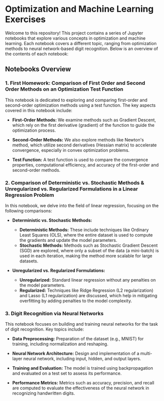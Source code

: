 # Optimization and Machine Learning Exercises

Welcome to this repository! This project contains a series of Jupyter notebooks that explore various concepts in optimization and machine learning. Each notebook covers a different topic, ranging from optimization methods to neural network-based digit recognition. Below is an overview of the contents of each notebook:

## Notebooks Overview

### 1. **First Homework: Comparison of First Order and Second Order Methods on an Optimization Test Function**

This notebook is dedicated to exploring and comparing first-order and second-order optimization methods using a test function. The key aspects covered in this notebook include:

- **First-Order Methods:** We examine methods such as Gradient Descent, which rely on the first derivative (gradient) of the function to guide the optimization process.
  
- **Second-Order Methods:** We also explore methods like Newton's method, which utilize second derivatives (Hessian matrix) to accelerate convergence, especially in convex optimization problems.

- **Test Function:** A test function is used to compare the convergence properties, computational efficiency, and accuracy of the first-order and second-order methods.


### 2. **Comparison of Deterministic vs. Stochastic Methods & Unregularized vs. Regularized Formulations in a Linear Regression Problem**

In this notebook, we delve into the field of linear regression, focusing on the following comparisons:

- **Deterministic vs. Stochastic Methods:**
  - **Deterministic Methods:** These include techniques like Ordinary Least Squares (OLS), where the entire dataset is used to compute the gradients and update the model parameters.
  - **Stochastic Methods:** Methods such as Stochastic Gradient Descent (SGD) are explored, where only a subset of the data (a mini-batch) is used in each iteration, making the method more scalable for large datasets.

- **Unregularized vs. Regularized Formulations:**
  - **Unregularized:** Standard linear regression without any penalties on the model parameters.
  - **Regularized:** Techniques like Ridge Regression (L2 regularization) and Lasso (L1 regularization) are discussed, which help in mitigating overfitting by adding penalties to the model complexity.


### 3. **Digit Recognition via Neural Networks**

This notebook focuses on building and training neural networks for the task of digit recognition. Key topics include:

- **Data Preprocessing:** Preparation of the dataset (e.g., MNIST) for training, including normalization and reshaping.
  
- **Neural Network Architecture:** Design and implementation of a multi-layer neural network, including input, hidden, and output layers.
  
- **Training and Evaluation:** The model is trained using backpropagation and evaluated on a test set to assess its performance.

- **Performance Metrics:** Metrics such as accuracy, precision, and recall are computed to evaluate the effectiveness of the neural network in recognizing handwritten digits.


